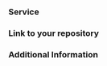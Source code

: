 <!--- Provide a general summary of the issue in the Title above -->
<!--- If you want to deploy a recipe to the global repository, please prefix your issue title with [Deploy] -->

### Service
<!--- What service is this recipe for? -->

### Link to your repository
<!--- Please paste the link to your recipe repository -->

### Additional Information
<!--- Not obligatory -->
